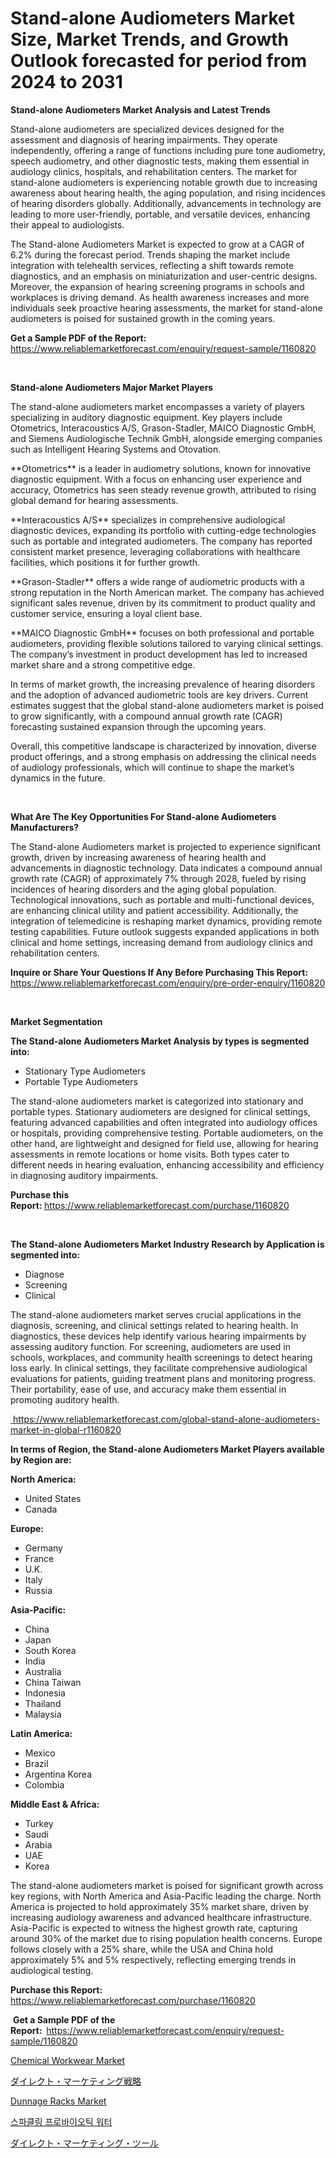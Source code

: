 <p><h1>Stand-alone Audiometers Market Size, Market Trends, and Growth Outlook forecasted for period from 2024 to 2031</h1></p><p><strong>Stand-alone Audiometers Market Analysis and Latest Trends</strong></p>
<p><p>Stand-alone audiometers are specialized devices designed for the assessment and diagnosis of hearing impairments. They operate independently, offering a range of functions including pure tone audiometry, speech audiometry, and other diagnostic tests, making them essential in audiology clinics, hospitals, and rehabilitation centers. The market for stand-alone audiometers is experiencing notable growth due to increasing awareness about hearing health, the aging population, and rising incidences of hearing disorders globally. Additionally, advancements in technology are leading to more user-friendly, portable, and versatile devices, enhancing their appeal to audiologists.</p><p>The Stand-alone Audiometers Market is expected to grow at a CAGR of 6.2% during the forecast period. Trends shaping the market include integration with telehealth services, reflecting a shift towards remote diagnostics, and an emphasis on miniaturization and user-centric designs. Moreover, the expansion of hearing screening programs in schools and workplaces is driving demand. As health awareness increases and more individuals seek proactive hearing assessments, the market for stand-alone audiometers is poised for sustained growth in the coming years.</p></p>
<p><strong>Get a Sample PDF of the Report:&nbsp;</strong> <a href="https://www.reliablemarketforecast.com/enquiry/request-sample/1160820">https://www.reliablemarketforecast.com/enquiry/request-sample/1160820</a></p>
<p>&nbsp;</p>
<p><strong>Stand-alone Audiometers Major Market Players</strong></p>
<p><p>The stand-alone audiometers market encompasses a variety of players specializing in auditory diagnostic equipment. Key players include Otometrics, Interacoustics A/S, Grason-Stadler, MAICO Diagnostic GmbH, and Siemens Audiologische Technik GmbH, alongside emerging companies such as Intelligent Hearing Systems and Otovation.</p><p>**Otometrics** is a leader in audiometry solutions, known for innovative diagnostic equipment. With a focus on enhancing user experience and accuracy, Otometrics has seen steady revenue growth, attributed to rising global demand for hearing assessments.</p><p>**Interacoustics A/S** specializes in comprehensive audiological diagnostic devices, expanding its portfolio with cutting-edge technologies such as portable and integrated audiometers. The company has reported consistent market presence, leveraging collaborations with healthcare facilities, which positions it for further growth.</p><p>**Grason-Stadler** offers a wide range of audiometric products with a strong reputation in the North American market. The company has achieved significant sales revenue, driven by its commitment to product quality and customer service, ensuring a loyal client base.</p><p>**MAICO Diagnostic GmbH** focuses on both professional and portable audiometers, providing flexible solutions tailored to varying clinical settings. The company’s investment in product development has led to increased market share and a strong competitive edge.</p><p>In terms of market growth, the increasing prevalence of hearing disorders and the adoption of advanced audiometric tools are key drivers. Current estimates suggest that the global stand-alone audiometers market is poised to grow significantly, with a compound annual growth rate (CAGR) forecasting sustained expansion through the upcoming years.</p><p>Overall, this competitive landscape is characterized by innovation, diverse product offerings, and a strong emphasis on addressing the clinical needs of audiology professionals, which will continue to shape the market’s dynamics in the future.</p></p>
<p>&nbsp;</p>
<p><strong>What Are The Key Opportunities For Stand-alone Audiometers Manufacturers?</strong></p>
<p><p>The Stand-alone Audiometers market is projected to experience significant growth, driven by increasing awareness of hearing health and advancements in diagnostic technology. Data indicates a compound annual growth rate (CAGR) of approximately 7% through 2028, fueled by rising incidences of hearing disorders and the aging global population. Technological innovations, such as portable and multi-functional devices, are enhancing clinical utility and patient accessibility. Additionally, the integration of telemedicine is reshaping market dynamics, providing remote testing capabilities. Future outlook suggests expanded applications in both clinical and home settings, increasing demand from audiology clinics and rehabilitation centers.</p></p>
<p><strong>Inquire or Share Your Questions If Any Before Purchasing This Report:</strong> <a href="https://www.reliablemarketforecast.com/enquiry/pre-order-enquiry/1160820">https://www.reliablemarketforecast.com/enquiry/pre-order-enquiry/1160820</a></p>
<p>&nbsp;</p>
<p><strong>Market Segmentation</strong></p>
<p><strong>The Stand-alone Audiometers Market Analysis by types is segmented into:</strong></p>
<p><ul><li>Stationary Type Audiometers</li><li>Portable Type Audiometers</li></ul></p>
<p><p>The stand-alone audiometers market is categorized into stationary and portable types. Stationary audiometers are designed for clinical settings, featuring advanced capabilities and often integrated into audiology offices or hospitals, providing comprehensive testing. Portable audiometers, on the other hand, are lightweight and designed for field use, allowing for hearing assessments in remote locations or home visits. Both types cater to different needs in hearing evaluation, enhancing accessibility and efficiency in diagnosing auditory impairments.</p></p>
<p><strong>Purchase this Report:&nbsp;</strong><a href="https://www.reliablemarketforecast.com/purchase/1160820">https://www.reliablemarketforecast.com/purchase/1160820</a></p>
<p>&nbsp;</p>
<p><strong>The Stand-alone Audiometers Market Industry Research by Application is segmented into:</strong></p>
<p><ul><li>Diagnose</li><li>Screening</li><li>Clinical</li></ul></p>
<p><p>The stand-alone audiometers market serves crucial applications in the diagnosis, screening, and clinical settings related to hearing health. In diagnostics, these devices help identify various hearing impairments by assessing auditory function. For screening, audiometers are used in schools, workplaces, and community health screenings to detect hearing loss early. In clinical settings, they facilitate comprehensive audiological evaluations for patients, guiding treatment plans and monitoring progress. Their portability, ease of use, and accuracy make them essential in promoting auditory health.</p></p>
<p><a href="https://www.reliablemarketforecast.com/global-stand-alone-audiometers-market-in-global-r1160820">&nbsp;https://www.reliablemarketforecast.com/global-stand-alone-audiometers-market-in-global-r1160820</a></p>
<p><strong>In terms of Region, the Stand-alone Audiometers Market Players available by Region are:</strong></p>
<p>
    <p> <strong> North America: </strong>
        <ul>
            <li>United States</li>
            <li>Canada</li>
        </ul>
        </p> 
    <p> <strong> Europe: </strong>
        <ul>
            <li>Germany</li>
            <li>France</li>
            <li>U.K.</li>
            <li>Italy</li>
            <li>Russia</li>
        </ul>
        </p> 
    <p> <strong> Asia-Pacific: </strong>
        <ul>
            <li>China</li>
            <li>Japan</li>
            <li>South Korea</li>
            <li>India</li>
            <li>Australia</li>
            <li>China Taiwan</li>
            <li>Indonesia</li>
            <li>Thailand</li>
            <li>Malaysia</li>
        </ul>
        </p> 
    <p> <strong> Latin America: </strong>
        <ul>
            <li>Mexico</li>
            <li>Brazil</li>
            <li>Argentina Korea</li>
            <li>Colombia</li>
        </ul>
        </p> 
    <p> <strong> Middle East & Africa: </strong>
        <ul>
            <li>Turkey</li>
            <li>Saudi</li>
            <li>Arabia</li>
            <li>UAE</li>
            <li>Korea</li>
        </ul>
    </p>
    </p>
<p><p>The stand-alone audiometers market is poised for significant growth across key regions, with North America and Asia-Pacific leading the charge. North America is projected to hold approximately 35% market share, driven by increasing audiology awareness and advanced healthcare infrastructure. Asia-Pacific is expected to witness the highest growth rate, capturing around 30% of the market due to rising population health concerns. Europe follows closely with a 25% share, while the USA and China hold approximately 5% and 5% respectively, reflecting emerging trends in audiological testing.</p></p>
<p><strong>Purchase this Report: </strong><a href="https://www.reliablemarketforecast.com/purchase/1160820">https://www.reliablemarketforecast.com/purchase/1160820</a></p>
<p>&nbsp;<strong>Get a Sample PDF of the Report:&nbsp;&nbsp;</strong><a href="https://www.reliablemarketforecast.com/enquiry/request-sample/1160820">https://www.reliablemarketforecast.com/enquiry/request-sample/1160820</a></p>
<p><strong></strong></p>
<p><p><a href="https://www.linkedin.com/pulse/chemical-workwear-market-industry-trends-forecast-period-x8ygc?trackingId=Uqq%2BdZgsRYej7wfaW6%2BjHg%3D%3D">Chemical Workwear Market</a></p><p><a href="https://medium.com/@johnathonoberbrunner/direct-marketing-strategies-market-%E3%81%AF-%E3%82%B3%E3%82%B9%E3%83%88%E7%AE%A1%E7%90%86%E3%81%A8%E5%8A%B9%E7%8E%87%E5%90%91%E4%B8%8A%E3%82%92%E5%84%AA%E5%85%88%E3%81%97%E3%81%BE%E3%81%99-%E3%81%95%E3%82%89%E3%81%AB-%E5%A0%B1%E5%91%8A%E6%9B%B8%E3%81%AF%E5%B8%82%E5%A0%B4%E3%81%AE%E9%9C%80%E8%A6%81%E9%9D%A2%E3%81%A8%E4%BE%9B%E7%B5%A6%E9%9D%A2%E3%81%AE%E4%B8%A1%E6%96%B9%E3%82%92%E3%82%AB%E3%83%90%E3%83%BC%E3%81%97%E3%81%A6%E3%81%84%E3%81%BE%E3%81%99-direct-453f57587cd3">ダイレクト・マーケティング戦略</a></p><p><a href="https://www.linkedin.com/pulse/dunnage-racks-market-overview-regional-outlook-competitive-fk9kc?trackingId=pJAXAEEPT%2BeqPC1dDWUKkw%3D%3D">Dunnage Racks Market</a></p><p><a href="https://medium.com/@joanacasper70/sparkling-probiotic-water-market-%EC%9D%98-%EA%B8%80%EB%A1%9C%EB%B2%8C-%EC%8B%9C%EC%9E%A5-%EA%B0%9C%EC%9A%94%EB%8A%94-%EC%A0%84-%EC%84%B8%EA%B3%84-%EB%B0%8F-%EC%A3%BC%EC%9A%94-%EC%8B%9C%EC%9E%A5%EC%9D%98-%EC%82%B0%EC%97%85%EC%97%90-%EC%98%81%ED%96%A5%EC%9D%84-%EB%AF%B8%EC%B9%98%EB%8A%94-%EC%A3%BC%EC%9A%94-%ED%8A%B8%EB%A0%8C%EB%93%9C%EC%97%90-%EB%8C%80%ED%95%9C-%EB%8F%85%ED%8A%B9%ED%95%9C-%EA%B4%80%EC%A0%90%EC%9D%84-%EC%A0%9C%EA%B3%B5%ED%95%A9%EB%8B%88%EB%8B%A4-1ae81ae01370">스파클링 프로바이오틱 워터</a></p><p><a href="https://medium.com/@johnathonoberbrunner/direct-marketing-tools-market-%E3%81%AE%E3%82%B0%E3%83%AD%E3%83%BC%E3%83%90%E3%83%AB%E5%B8%82%E5%A0%B4%E6%A6%82%E8%A6%81%E3%81%AF-%E4%B8%96%E7%95%8C%E3%81%8A%E3%82%88%E3%81%B3%E4%B8%BB%E8%A6%81%E5%B8%82%E5%A0%B4%E3%81%AB%E3%81%8A%E3%81%91%E3%82%8B%E6%A5%AD%E7%95%8C%E3%81%AB%E5%BD%B1%E9%9F%BF%E3%82%92%E4%B8%8E%E3%81%88%E3%82%8B%E4%B8%BB%E8%A6%81%E3%81%AA%E3%83%88%E3%83%AC%E3%83%B3%E3%83%89%E3%81%AB%E3%81%A4%E3%81%84%E3%81%A6-%E7%8B%AC%E8%87%AA%E3%81%AE%E8%A6%96%E7%82%B9%E3%82%92%E6%8F%90%E4%BE%9B%E3%81%97%E3%81%BE%E3%81%99-03b3b01bca57">ダイレクト・マーケティング・ツール</a></p></p>